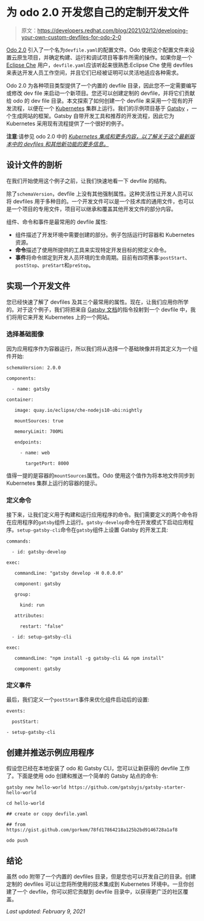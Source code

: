 # 为 odo 2.0 开发您自己的定制开发文件

> 原文：<https://developers.redhat.com/blog/2021/02/12/developing-your-own-custom-devfiles-for-odo-2-0>

[Odo 2.0](https://developers.redhat.com/products/odo/overview) 引入了一个名为`devfile.yaml`的配置文件。Odo 使用这个配置文件来设置云原生项目，并确定构建、运行和调试项目等事件所需的操作。如果你是一个 [Eclipse Che](https://www.eclipse.org/che/) 用户，`devfile.yaml`应该听起来很熟悉:Eclipse Che 使用 devfiles 来表达开发人员工作空间，并且它们已经被证明可以灵活地适应各种需求。

Odo 2.0 为各种项目类型提供了一个内置的 devfile 目录，因此您不一定需要编写或修改 dev file 来启动一个新项目。您还可以创建定制的 devfile，并将它们贡献给 odo 的 dev file 目录。本文探索了如何创建一个 devfile 来采用一个现有的开发流程，以便在一个 [Kubernetes](https://developers.redhat.com/topics/kubernetes) 集群上运行。我们的示例项目基于 [Gatsby](https://www.gatsbyjs.com/) ，一个生成网站的框架。Gatsby 自带开发工具和推荐的开发流程，因此它为 Kubernetes 采用现有流程提供了一个很好的例子。

**注意**:请参见 odo 2.0 中的 *[Kubernetes 集成和更多内容，以了解关于这个最新版本中的 devfiles 和其他新功能的更多信息。](https://developers.redhat.com/blog/2020/10/06/kubernetes-integration-and-more-in-odo-2-0/)*

## 设计文件的剖析

在我们开始使用这个例子之前，让我们快速地看一下 devfile 的结构。

除了`schemaVersion`，devfile 上没有其他强制属性。这种灵活性让开发人员可以将 devfiles 用于多种目的。一个开发文件可以是一个技术库的通用文件，也可以是一个项目的专用文件，项目可以继承和覆盖其他开发文件的部分内容。

组件、命令和事件是最常用的 devfile 属性:

*   组件描述了开发环境中需要创建的部分。例子包括运行时容器和 Kubernetes 资源。
*   **命令**描述了使用所提供的工具来实现特定开发目标的预定义命令。
*   **事件**将命令绑定到开发人员环境的生命周期。目前有四项赛事:`postStart`、`postStop`、`preStart`和`preStop`。

## 实现一个开发文件

您已经快速了解了 devfiles 及其三个最常用的属性。现在，让我们应用你所学的。对于这个例子，我们将把来自 [Gatsby 文档](https://www.gatsbyjs.com/docs/)的指令投射到一个 devfile 中，我们将用它来开发 Kubernetes 上的一个网站。

### 选择基础图像

因为应用程序作为容器运行，所以我们将从选择一个基础映像并将其定义为一个组件开始:

```
schemaVersion: 2.0.0

components:

  - name: gatsby

container:

   image: quay.io/eclipse/che-nodejs10-ubi:nightly

   mountSources: true

   memoryLimit: 700Mi

   endpoints:

     - name: web

       targetPort: 8000

```

值得一提的是容器的`mountSources`属性。Odo 使用这个值作为将本地文件同步到 Kubernetes 集群上运行的容器的提示。

### 定义命令

接下来，让我们定义用于构建和运行应用程序的命令。我们需要定义的两个命令将在应用程序的`gatsby`组件上运行。`gatsby-develop`命令在开发模式下启动应用程序。`setup-gatsby-cli`命令在`gatsby`组件上设置 Gatsby 的开发工具:

```
commands:

  - id: gatsby-develop

exec:

   commandLine: "gatsby develop -H 0.0.0.0"

   component: gatsby

   group:

     kind: run

   attributes:

     restart: "false"

  - id: setup-gatsby-cli

exec:

   commandLine: "npm install -g gatsby-cli && npm install"

   component: gatsby

```

### 定义事件

最后，我们定义一个`postStart`事件来优化组件启动后的设置:

```
events:

  postStart:

- setup-gatsby-cli

```

## 创建并推送示例应用程序

假设您已经在本地安装了 odo 和 Gatsby CLI，您可以让新获得的 devfile 工作了。下面是使用 odo 创建和推送一个简单的 Gatsby 站点的命令:

```
gatsby new hello-world https://github.com/gatsbyjs/gatsby-starter-hello-world

cd hello-world

## create or copy devfile.yaml

## from https://gist.github.com/gorkem/78fd17864218a125b2bd9146728a1af8

odo push

```

## 结论

虽然 odo 附带了一个内置的 devfiles 目录，但是您也可以开发自己的目录。创建定制的 devfiles 可以让您将所使用的技术集成到 Kubernetes 环境中。一旦你创建了一个 devfile，你可以把它贡献到 devfile 目录中，以获得更广泛的社区覆盖。

*Last updated: February 9, 2021*